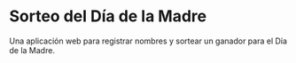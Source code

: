 # Sorteo del Día de la Madre

Una aplicación web para registrar nombres y sortear un ganador para el Día de la Madre.
